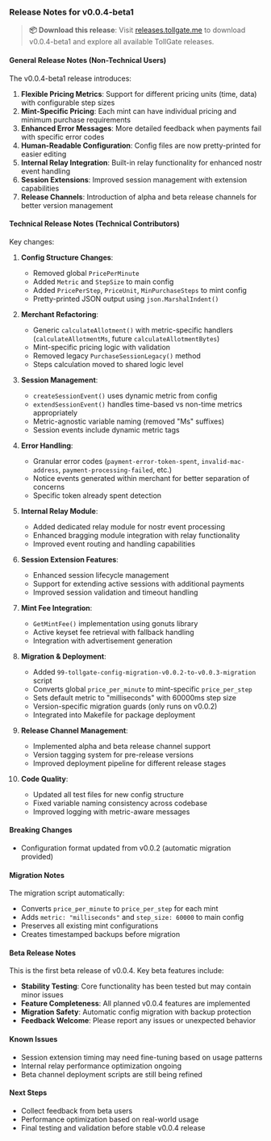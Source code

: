 ### Release Notes for v0.0.4-beta1

> **📦 Download this release**: Visit [releases.tollgate.me](https://releases.tollgate.me) to download v0.0.4-beta1 and explore all available TollGate releases.

#### General Release Notes (Non-Technical Users)

The v0.0.4-beta1 release introduces:

1. **Flexible Pricing Metrics**: Support for different pricing units (time, data) with configurable step sizes
2. **Mint-Specific Pricing**: Each mint can have individual pricing and minimum purchase requirements
3. **Enhanced Error Messages**: More detailed feedback when payments fail with specific error codes
4. **Human-Readable Configuration**: Config files are now pretty-printed for easier editing
5. **Internal Relay Integration**: Built-in relay functionality for enhanced nostr event handling
6. **Session Extensions**: Improved session management with extension capabilities
7. **Release Channels**: Introduction of alpha and beta release channels for better version management

#### Technical Release Notes (Technical Contributors)

Key changes:

1. **Config Structure Changes**:
   - Removed global `PricePerMinute`
   - Added `Metric` and `StepSize` to main config
   - Added `PricePerStep`, `PriceUnit`, `MinPurchaseSteps` to mint config
   - Pretty-printed JSON output using `json.MarshalIndent()`

2. **Merchant Refactoring**:
   - Generic `calculateAllotment()` with metric-specific handlers (`calculateAllotmentMs`, future `calculateAllotmentBytes`)
   - Mint-specific pricing logic with validation
   - Removed legacy `PurchaseSessionLegacy()` method
   - Steps calculation moved to shared logic level

3. **Session Management**:
   - `createSessionEvent()` uses dynamic metric from config
   - `extendSessionEvent()` handles time-based vs non-time metrics appropriately
   - Metric-agnostic variable naming (removed "Ms" suffixes)
   - Session events include dynamic metric tags

4. **Error Handling**:
   - Granular error codes (`payment-error-token-spent`, `invalid-mac-address`, `payment-processing-failed`, etc.)
   - Notice events generated within merchant for better separation of concerns
   - Specific token already spent detection

5. **Internal Relay Module**:
   - Added dedicated relay module for nostr event processing
   - Enhanced bragging module integration with relay functionality
   - Improved event routing and handling capabilities

6. **Session Extension Features**:
   - Enhanced session lifecycle management
   - Support for extending active sessions with additional payments
   - Improved session validation and timeout handling

7. **Mint Fee Integration**:
   - `GetMintFee()` implementation using gonuts library
   - Active keyset fee retrieval with fallback handling
   - Integration with advertisement generation

8. **Migration & Deployment**:
   - Added `99-tollgate-config-migration-v0.0.2-to-v0.0.3-migration` script
   - Converts global `price_per_minute` to mint-specific `price_per_step`
   - Sets default metric to "milliseconds" with 60000ms step size
   - Version-specific migration guards (only runs on v0.0.2)
   - Integrated into Makefile for package deployment

9. **Release Channel Management**:
   - Implemented alpha and beta release channel support
   - Version tagging system for pre-release versions
   - Improved deployment pipeline for different release stages

10. **Code Quality**:
    - Updated all test files for new config structure
    - Fixed variable naming consistency across codebase
    - Improved logging with metric-aware messages

#### Breaking Changes

- Configuration format updated from v0.0.2 (automatic migration provided)

#### Migration Notes

The migration script automatically:
- Converts `price_per_minute` to `price_per_step` for each mint
- Adds `metric: "milliseconds"` and `step_size: 60000` to main config
- Preserves all existing mint configurations
- Creates timestamped backups before migration

#### Beta Release Notes

This is the first beta release of v0.0.4. Key beta features include:

- **Stability Testing**: Core functionality has been tested but may contain minor issues
- **Feature Completeness**: All planned v0.0.4 features are implemented
- **Migration Safety**: Automatic config migration with backup protection
- **Feedback Welcome**: Please report any issues or unexpected behavior

#### Known Issues

- Session extension timing may need fine-tuning based on usage patterns
- Internal relay performance optimization ongoing
- Beta channel deployment scripts are still being refined

#### Next Steps

- Collect feedback from beta users
- Performance optimization based on real-world usage
- Final testing and validation before stable v0.0.4 release